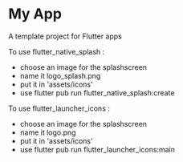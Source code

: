 # My App

A template project for Flutter apps


To use flutter_native_splash :

- choose an image for the splashscreen
- name it logo_splash.png
- put it in 'assets/icons'
- use flutter pub run flutter_native_splash:create


To use flutter_launcher_icons :

- choose an image for the splashscreen
- name it logo.png
- put it in 'assets/icons'
- use flutter pub run flutter_launcher_icons:main